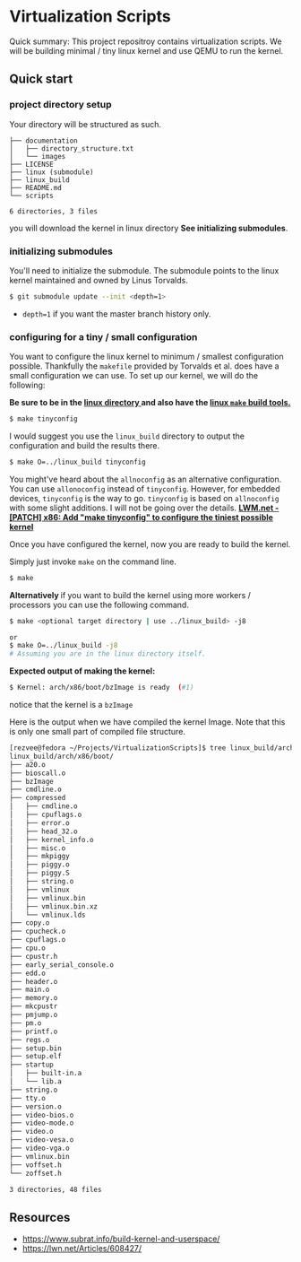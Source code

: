 # Virtualization Scripts

Quick summary: This project repositroy contains virtualization scripts. We will be building minimal / tiny linux kernel and use QEMU to run the kernel.

<h2 id="1_">Quick start </h2>

<h3 id="1_1"> project directory setup </h3>

Your directory will be structured as such.

```
├── documentation
│   ├── directory_structure.txt
│   └── images
├── LICENSE
├── linux (submodule)
├── linux_build
├── README.md
└── scripts

6 directories, 3 files
```
you will download the kernel in linux directory <b> See initializing submodules</b>.

<h3 id="1_2"> initializing submodules </h3>
You'll need to initialize the submodule. The submodule points to the linux kernel maintained and owned by Linus Torvalds.

```bash
$ git submodule update --init <depth=1>
```
- `depth=1` if you want the master branch history only.

<h3 id="1_3"> configuring for a tiny / small configuration </h3>

You want to configure the linux kernel to minimum / smallest configuration possible. Thankfully the `makefile` provided by Torvalds et al. does have a small configuration we can use. To set up our kernel, we will do the following:

<b>Be sure to be in the <u> linux directory </u> and also have the <u>linux `make` build tools.</u> </b>

```bash
$ make tinyconfig
```

I would suggest you use the `linux_build` directory to output the configuration and build the results there.

```bash
$ make O=../linux_build tinyconfig
```

You might've heard about the `allnoconfig` as an alternative configuration. You can use `allonoconfig` instead of `tinyconfig`. However, for embedded devices, `tinyconfig` is the way to go. `tinyconfig` is based on `allnoconfig` with some slight additions. I will not be going over the details. <b> [LWM.net - [PATCH] x86: Add "make tinyconfig" to configure the tiniest possible kernel ](https://lwn.net/Articles/608427/) </b>

Once you have configured the kernel, now you are ready to build the kernel.

Simply just invoke `make` on the command line.
```bash
$ make
```

<b> Alternatively </b> if you want to build the kernel using more workers / processors you can use the following command.

```bash
$ make <optional target directory | use ../linux_build> -j8

or
$ make O=../linux_build -j8
# Assuming you are in the linux directory itself.
```
<b>Expected output of making the kernel: </b>

```bash
$ Kernel: arch/x86/boot/bzImage is ready  (#1)
```

notice that the kernel is a `bzImage`

Here is the output when we have compiled the kernel Image. Note that this is only one small part of compiled file structure.
```bash
[rezvee@fedora ~/Projects/VirtualizationScripts]$ tree linux_build/arch/x86/boot/
linux_build/arch/x86/boot/
├── a20.o
├── bioscall.o
├── bzImage
├── cmdline.o
├── compressed
│   ├── cmdline.o
│   ├── cpuflags.o
│   ├── error.o
│   ├── head_32.o
│   ├── kernel_info.o
│   ├── misc.o
│   ├── mkpiggy
│   ├── piggy.o
│   ├── piggy.S
│   ├── string.o
│   ├── vmlinux
│   ├── vmlinux.bin
│   ├── vmlinux.bin.xz
│   └── vmlinux.lds
├── copy.o
├── cpucheck.o
├── cpuflags.o
├── cpu.o
├── cpustr.h
├── early_serial_console.o
├── edd.o
├── header.o
├── main.o
├── memory.o
├── mkcpustr
├── pmjump.o
├── pm.o
├── printf.o
├── regs.o
├── setup.bin
├── setup.elf
├── startup
│   ├── built-in.a
│   └── lib.a
├── string.o
├── tty.o
├── version.o
├── video-bios.o
├── video-mode.o
├── video.o
├── video-vesa.o
├── video-vga.o
├── vmlinux.bin
├── voffset.h
└── zoffset.h

3 directories, 48 files
```


<h2 id="resources"> Resources </h2>

- https://www.subrat.info/build-kernel-and-userspace/
- https://lwn.net/Articles/608427/

